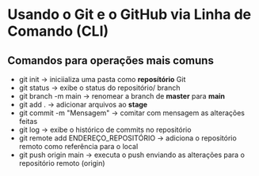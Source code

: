 # Usando o Git e o GitHub via Linha de Comando (CLI)

## Comandos para operações mais comuns

- git init                 ->     iniciializa uma pasta como **reposítório** Git
- git status               ->     exibe o status do repositório/ branch
- git branch -m main       ->     renomear a branch de **master** para **main**
- git add .                ->     adicionar arquivos ao **stage**
- git commit -m "Mensagem" ->     comitar com mensagem as alterações feitas
- git log                  ->     exibe o histórico de commits no repositório
- git remote add ENDEREÇO_REPOSITÓRIO -> adiciona o repositório remoto como referência para o local
- git push origin main     ->     executa o push enviando as alterações para o repositório remoto (origin)
